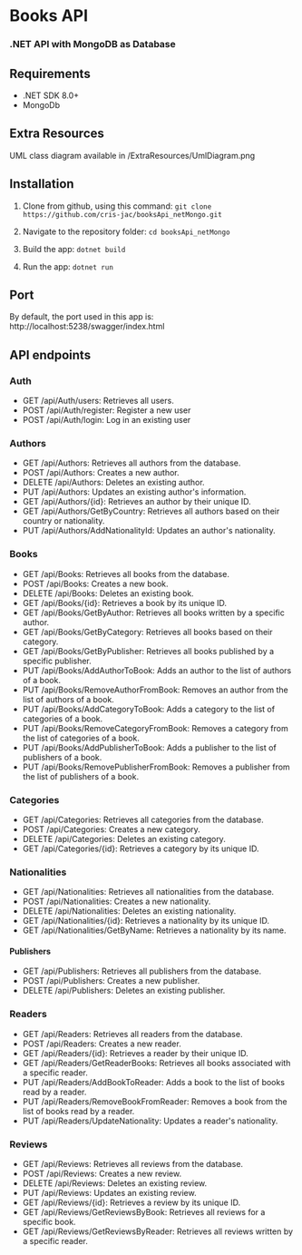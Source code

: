 # Books API
### .NET API with MongoDB as Database


## Requirements
* .NET SDK 8.0+
* MongoDb

## Extra Resources
UML class diagram available in /ExtraResources/UmlDiagram.png

## Installation
1. Clone from github, using this command:
```git clone https://github.com/cris-jac/booksApi_netMongo.git```

2. Navigate to the repository folder:
```cd booksApi_netMongo```

3. Build the app:
```dotnet build```

4. Run the app:
```dotnet run```

## Port
By default, the port used in this app is:
http://localhost:5238/swagger/index.html


## API endpoints
### Auth
* GET /api/Auth/users: Retrieves all users.
* POST /api/Auth/register: Register a new user
* POST /api/Auth/login: Log in an existing user

### Authors
* GET /api/Authors: Retrieves all authors from the database.
* POST /api/Authors: Creates a new author.
* DELETE /api/Authors: Deletes an existing author.
* PUT /api/Authors: Updates an existing author's information.
* GET /api/Authors/{id}: Retrieves an author by their unique ID.
* GET /api/Authors/GetByCountry: Retrieves all authors based on their country or nationality.
* PUT /api/Authors/AddNationalityId: Updates an author's nationality.

### Books
* GET /api/Books: Retrieves all books from the database.
* POST /api/Books: Creates a new book.
* DELETE /api/Books: Deletes an existing book.
* GET /api/Books/{id}: Retrieves a book by its unique ID.
* GET /api/Books/GetByAuthor: Retrieves all books written by a specific author.
* GET /api/Books/GetByCategory: Retrieves all books based on their category.
* GET /api/Books/GetByPublisher: Retrieves all books published by a specific publisher.
* PUT /api/Books/AddAuthorToBook: Adds an author to the list of authors of a book.
* PUT /api/Books/RemoveAuthorFromBook: Removes an author from the list of authors of a book.
* PUT /api/Books/AddCategoryToBook: Adds a category to the list of categories of a book.
* PUT /api/Books/RemoveCategoryFromBook: Removes a category from the list of categories of a book.
* PUT /api/Books/AddPublisherToBook: Adds a publisher to the list of publishers of a book.
* PUT /api/Books/RemovePublisherFromBook: Removes a publisher from the list of publishers of a book.

### Categories
* GET /api/Categories: Retrieves all categories from the database.
* POST /api/Categories: Creates a new category.
* DELETE /api/Categories: Deletes an existing category.
* GET /api/Categories/{id}: Retrieves a category by its unique ID.

### Nationalities
* GET /api/Nationalities: Retrieves all nationalities from the database.
* POST /api/Nationalities: Creates a new nationality.
* DELETE /api/Nationalities: Deletes an existing nationality.
* GET /api/Nationalities/{id}: Retrieves a nationality by its unique ID.
* GET /api/Nationalities/GetByName: Retrieves a nationality by its name.

#### Publishers
* GET /api/Publishers: Retrieves all publishers from the database.
* POST /api/Publishers: Creates a new publisher.
* DELETE /api/Publishers: Deletes an existing publisher.

### Readers
* GET /api/Readers: Retrieves all readers from the database.
* POST /api/Readers: Creates a new reader.
* GET /api/Readers/{id}: Retrieves a reader by their unique ID.
* GET /api/Readers/GetReaderBooks: Retrieves all books associated with a specific reader.
* PUT /api/Readers/AddBookToReader: Adds a book to the list of books read by a reader.
* PUT /api/Readers/RemoveBookFromReader: Removes a book from the list of books read by a reader.
* PUT /api/Readers/UpdateNationality: Updates a reader's nationality.

### Reviews
* GET /api/Reviews: Retrieves all reviews from the database.
* POST /api/Reviews: Creates a new review.
* DELETE /api/Reviews: Deletes an existing review.
* PUT /api/Reviews: Updates an existing review.
* GET /api/Reviews/{id}: Retrieves a review by its unique ID.
* GET /api/Reviews/GetReviewsByBook: Retrieves all reviews for a specific book.
* GET /api/Reviews/GetReviewsByReader: Retrieves all reviews written by a specific reader.

